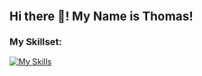 ## Hi there 👋! My Name is Thomas!

<!--
**Flash2over/flash2over** is a ✨ _special_ ✨ repository because its `README.md` (this file) appears on your GitHub profile.

Here are some ideas to get you started:

- 🔭 I’m currently working on ...
- 🌱 I’m currently learning ...
- 👯 I’m looking to collaborate on ...
- 🤔 I’m looking for help with ...
- 💬 Ask me about ...
- 📫 How to reach me: ...
- 😄 Pronouns: ...
- ⚡ Fun fact: ...
-->
### My Skillset:
[![My Skills](https://skillicons.dev/icons?i=anaconda,androidstudio,arduino,aws,bash,bootstrap,cpp,css,debian,discord,bots,docker,express,gcp,git,github,gitlab,html,js,linux,md,mongodb,mysql,nextjs,nginx,nodejs,npm,php,py,raspberrypi,react,sass,sequelize,stackoverflow,tailwind,ts,ubuntu,vscode,vue,windows,wordpress)](https://skillicons.dev)
